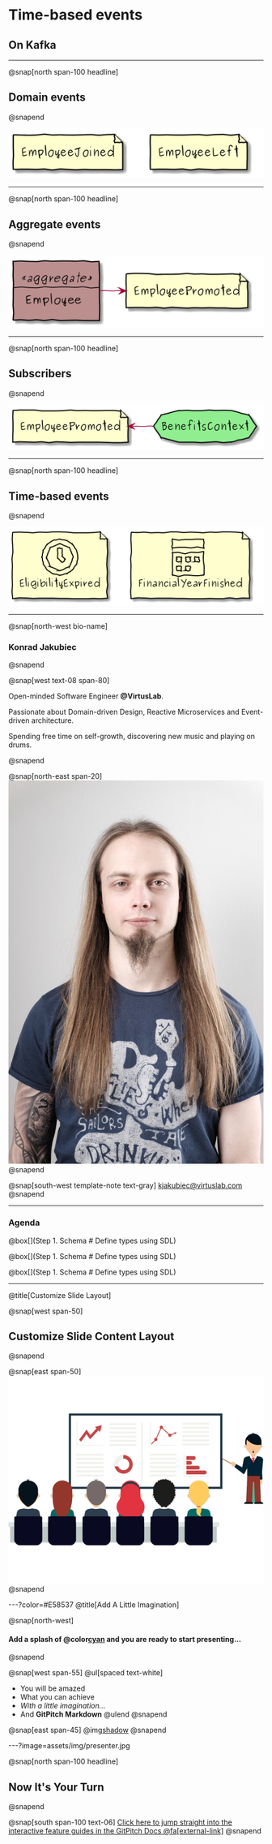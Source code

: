 # Time-based events

## On Kafka

---
@snap[north span-100 headline]
## Domain events
@snapend

![](assets/diagrams/domain_events.png)

---
@snap[north span-100 headline]
## Aggregate events
@snapend

![](assets/diagrams/aggregate_events.png)

---
@snap[north span-100 headline]
## Subscribers
@snapend

![](assets/diagrams/subscribers.png)


---
@snap[north span-100 headline]
## Time-based events
@snapend

![](assets/diagrams/time_based_events.png)

---
@snap[north-west bio-name] 
### Konrad Jakubiec
@snapend

@snap[west text-08 span-80] 


Open-minded Software Engineer **@VirtusLab**.<br/>


Passionate about Domain-driven Design, Reactive Microservices and Event-driven architecture.<br/>


Spending free time on self-growth, discovering new music and playing on drums.

@snapend

@snap[north-east span-20]
![](assets/img/me.jpg)
@snapend

@snap[south-west template-note text-gray] 
<kjakubiec@virtuslab.com>
@snapend


---
### Agenda

@box[](Step 1. Schema # Define types using SDL)

@box[](Step 1. Schema # Define types using SDL)

@box[](Step 1. Schema # Define types using SDL)


---
@title[Customize Slide Layout]

@snap[west span-50]
## Customize Slide Content Layout
@snapend

@snap[east span-50]
![](assets/img/presentation.png)
@snapend

---?color=#E58537
@title[Add A Little Imagination]

@snap[north-west]
#### Add a splash of @color[cyan](**color**) and you are ready to start presenting...
@snapend

@snap[west span-55]
@ul[spaced text-white]
- You will be amazed
- What you can achieve
- *With a little imagination...*
- And **GitPitch Markdown**
@ulend
@snapend

@snap[east span-45]
@img[shadow](assets/img/conference.png)
@snapend

---?image=assets/img/presenter.jpg

@snap[north span-100 headline]
## Now It's Your Turn
@snapend

@snap[south span-100 text-06]
[Click here to jump straight into the interactive feature guides in the GitPitch Docs @fa[external-link]](https://gitpitch.com/docs/getting-started/tutorial/)
@snapend